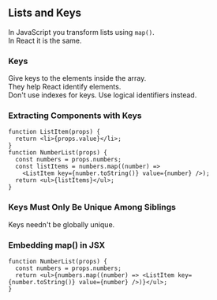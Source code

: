 ## Lists and Keys

In JavaScript you transform lists using `map()`.  
In React it is the same.  

### Keys

Give keys to the elements inside the array.  
They help React identify elements.  
Don't use indexes for keys. Use logical identifiers instead.  

### Extracting Components with Keys

```
function ListItem(props) {
  return <li>{props.value}</li>;
}
function NumberList(props) {
  const numbers = props.numbers;
  const listItems = numbers.map((number) =>
    <ListItem key={number.toString()} value={number} />);
  return <ul>{listItems}</ul>;
}
```

### Keys Must Only Be Unique Among Siblings

Keys needn't be globally unique.  

### Embedding map() in JSX

```
function NumberList(props) {
  const numbers = props.numbers;
  return <ul>{numbers.map((number) => <ListItem key={number.toString()} value={number} />)}</ul>;
}
```